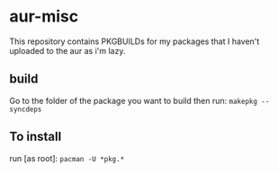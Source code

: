 # aur-misc

This repository contains PKGBUILDs for my packages that I haven't uploaded to the aur as i'm lazy.

## build
Go to the folder of the package you want to build
then run: `makepkg --syncdeps`

## To install
run [as root]: `pacman -U *pkg.*`
